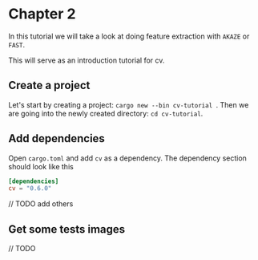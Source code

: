 # Chapter 2

In this tutorial we will take a look at doing feature extraction with ``AKAZE`` or ``FAST``.

This will serve as an introduction tutorial for cv.

## Create a project

Let's start by creating a project: ``cargo new --bin cv-tutorial ``. Then we are going into the newly created directory: ``cd cv-tutorial``.

## Add dependencies

Open ``cargo.toml`` and add `cv` as a dependency. The dependency section should look like this

````toml
[dependencies]
cv = "0.6.0"
````

// TODO add others

## Get some tests images

// TODO